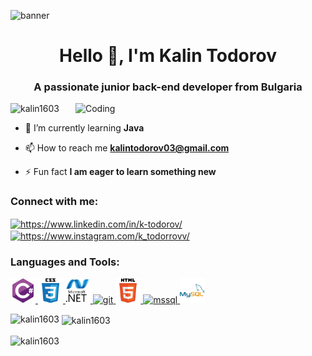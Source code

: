 ![banner](https://github.com/Kalin1603/Kalin1603/assets/65806915/5ad0de54-842d-47f0-9273-cc9d83635666)
<h1 align="center">Hello 👋, I'm Kalin Todorov</h1>
<h3 align="center">A passionate junior back-end developer from Bulgaria</h3>
<img align = "right" alt = "Coding" width = "400" src = "https://cdn.dribbble.com/users/730703/screenshots/6581243/avento.gif">

<p align="left"> <img src="https://komarev.com/ghpvc/?username=kalin1603&label=Profile%20views&color=0e75b6&style=flat" alt="kalin1603" /> </p>

- 🌱 I’m currently learning **Java**

- 📫 How to reach me **kalintodorov03@gmail.com**

- ⚡ Fun fact **I am eager to learn something new**

<h3 align="left">Connect with me:</h3>
<p align="left">
<a href="https://www.linkedin.com/in/k-todorov/" target="blank"><img align="center" src="https://raw.githubusercontent.com/rahuldkjain/github-profile-readme-generator/master/src/images/icons/Social/linked-in-alt.svg" alt="https://www.linkedin.com/in/k-todorov/" height="30" width="40" /></a>
<a href="https://www.instagram.com/k_todorrovv/" target="blank"><img align="center" src="https://raw.githubusercontent.com/rahuldkjain/github-profile-readme-generator/master/src/images/icons/Social/instagram.svg" alt="https://www.instagram.com/k_todorrovv/" height="30" width="40" /></a>
</p>

<h3 align="left">Languages and Tools:</h3>
<p align="left"> <a href="https://www.w3schools.com/cs/" target="_blank" rel="noreferrer"> <img src="https://raw.githubusercontent.com/devicons/devicon/master/icons/csharp/csharp-original.svg" alt="csharp" width="40" height="40"/> </a> <a href="https://www.w3schools.com/css/" target="_blank" rel="noreferrer"> <img src="https://raw.githubusercontent.com/devicons/devicon/master/icons/css3/css3-original-wordmark.svg" alt="css3" width="40" height="40"/> </a> <a href="https://dotnet.microsoft.com/" target="_blank" rel="noreferrer"> <img src="https://raw.githubusercontent.com/devicons/devicon/master/icons/dot-net/dot-net-original-wordmark.svg" alt="dotnet" width="40" height="40"/> </a> <a href="https://git-scm.com/" target="_blank" rel="noreferrer"> <img src="https://www.vectorlogo.zone/logos/git-scm/git-scm-icon.svg" alt="git" width="40" height="40"/> </a> <a href="https://www.w3.org/html/" target="_blank" rel="noreferrer"> <img src="https://raw.githubusercontent.com/devicons/devicon/master/icons/html5/html5-original-wordmark.svg" alt="html5" width="40" height="40"/> </a> <a href="https://www.microsoft.com/en-us/sql-server" target="_blank" rel="noreferrer"> <img src="https://www.svgrepo.com/show/303229/microsoft-sql-server-logo.svg" alt="mssql" width="40" height="40"/> </a> <a href="https://www.mysql.com/" target="_blank" rel="noreferrer"> <img src="https://raw.githubusercontent.com/devicons/devicon/master/icons/mysql/mysql-original-wordmark.svg" alt="mysql" width="40" height="40"/> </a> </p>

<p><img align="left" src="https://github-readme-stats.vercel.app/api/top-langs?username=kalin1603&show_icons=true&locale=en&layout=compact" alt="kalin1603" /></p>

<p>&nbsp;<img align="center" src="https://github-readme-stats.vercel.app/api?username=kalin1603&show_icons=true&locale=en" alt="kalin1603" /></p>

<p><img align="center" src="https://github-readme-streak-stats.herokuapp.com/?user=kalin1603&" alt="kalin1603" /></p>
